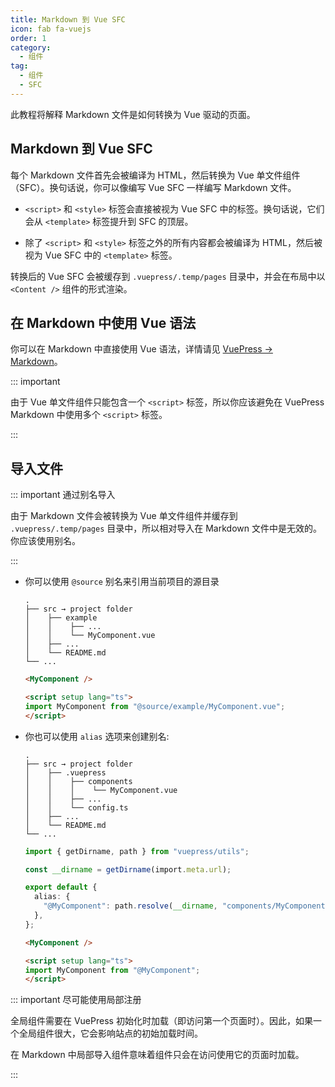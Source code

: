 ```yaml
---
title: Markdown 到 Vue SFC
icon: fab fa-vuejs
order: 1
category:
  - 组件
tag:
  - 组件
  - SFC
---
```


此教程将解释 Markdown 文件是如何转换为 Vue 驱动的页面。

<!-- more -->

## Markdown 到 Vue SFC

每个 Markdown 文件首先会被编译为 HTML，然后转换为 Vue 单文件组件（SFC）。换句话说，你可以像编写 Vue SFC 一样编写 Markdown 文件。

- `<script>` 和 `<style>` 标签会直接被视为 Vue SFC 中的标签。换句话说，它们会从 `<template>` 标签提升到 SFC 的顶层。

- 除了 `<script>` 和 `<style>` 标签之外的所有内容都会被编译为 HTML，然后被视为 Vue SFC 中的 `<template>` 标签。

转换后的 Vue SFC 会被缓存到 `.vuepress/.temp/pages` 目录中，并会在布局中以 `<Content />` 组件的形式渲染。

## 在 Markdown 中使用 Vue 语法

你可以在 Markdown 中直接使用 Vue 语法，详情请见 [VuePress → Markdown](../../cookbook/vuepress/markdown.md#在-markdown-中使用-vue)。

::: important

由于 Vue 单文件组件只能包含一个 `<script>` 标签，所以你应该避免在 VuePress Markdown 中使用多个 `<script>` 标签。

:::

## 导入文件

::: important 通过别名导入

由于 Markdown 文件会被转换为 Vue 单文件组件并缓存到 `.vuepress/.temp/pages` 目录中，所以相对导入在 Markdown 文件中是无效的。你应该使用别名。

:::

- 你可以使用 `@source` 别名来引用当前项目的源目录

  ```structure:no-line-numbers
  .
  ├── src → project folder
  │    ├── example
  │    │    ├── ...
  │    │    └── MyComponent.vue
  │    ├── ...
  │    └── README.md
  └── ...
  ```

  ```md
  <MyComponent />

  <script setup lang="ts">
  import MyComponent from "@source/example/MyComponent.vue";
  </script>
  ```

- 你也可以使用 `alias` 选项来创建别名:

  ```structure:no-line-numbers
  .
  ├── src → project folder
  │    ├── .vuepress
  │    │    ├── components
  │    │    │    └── MyComponent.vue
  │    │    ├── ...
  │    │    └── config.ts
  │    ├── ...
  │    └── README.md
  └── ...
  ```

  ```ts title=".vuepress/config.ts"
  import { getDirname, path } from "vuepress/utils";

  const __dirname = getDirname(import.meta.url);

  export default {
    alias: {
      "@MyComponent": path.resolve(__dirname, "components/MyComponent.vue"),
    },
  };
  ```

  ```md
  <MyComponent />

  <script setup lang="ts">
  import MyComponent from "@MyComponent";
  </script>
  ```

::: important 尽可能使用局部注册

全局组件需要在 VuePress 初始化时加载（即访问第一个页面时）。因此，如果一个全局组件很大，它会影响站点的初始加载时间。

在 Markdown 中局部导入组件意味着组件只会在访问使用它的页面时加载。

:::
